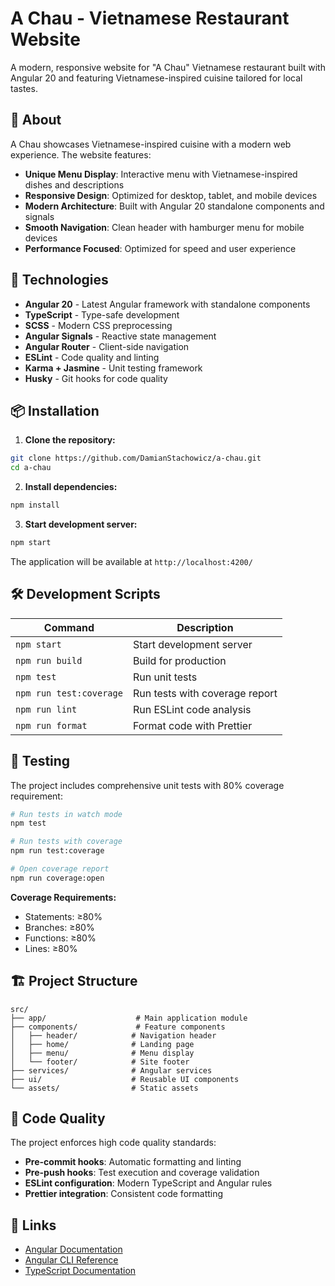 # A Chau - Vietnamese Restaurant Website

A modern, responsive website for "A Chau" Vietnamese restaurant built with Angular 20 and featuring Vietnamese-inspired cuisine tailored for local tastes.

## 🍜 About

A Chau showcases Vietnamese-inspired cuisine with a modern web experience. The website features:

- **Unique Menu Display**: Interactive menu with Vietnamese-inspired dishes and descriptions
- **Responsive Design**: Optimized for desktop, tablet, and mobile devices
- **Modern Architecture**: Built with Angular 20 standalone components and signals
- **Smooth Navigation**: Clean header with hamburger menu for mobile devices
- **Performance Focused**: Optimized for speed and user experience

## 🚀 Technologies

- **Angular 20** - Latest Angular framework with standalone components
- **TypeScript** - Type-safe development
- **SCSS** - Modern CSS preprocessing
- **Angular Signals** - Reactive state management
- **Angular Router** - Client-side navigation
- **ESLint** - Code quality and linting
- **Karma + Jasmine** - Unit testing framework
- **Husky** - Git hooks for code quality

## 📦 Installation

1. **Clone the repository:**

```bash
git clone https://github.com/DamianStachowicz/a-chau.git
cd a-chau
```

2. **Install dependencies:**

```bash
npm install
```

3. **Start development server:**

```bash
npm start
```

The application will be available at `http://localhost:4200/`

## 🛠️ Development Scripts

| Command                 | Description                    |
| ----------------------- | ------------------------------ |
| `npm start`             | Start development server       |
| `npm run build`         | Build for production           |
| `npm test`              | Run unit tests                 |
| `npm run test:coverage` | Run tests with coverage report |
| `npm run lint`          | Run ESLint code analysis       |
| `npm run format`        | Format code with Prettier      |

## 🧪 Testing

The project includes comprehensive unit tests with 80% coverage requirement:

```bash
# Run tests in watch mode
npm test

# Run tests with coverage
npm run test:coverage

# Open coverage report
npm run coverage:open
```

**Coverage Requirements:**

- Statements: ≥80%
- Branches: ≥80%
- Functions: ≥80%
- Lines: ≥80%

## 🏗️ Project Structure

```text
src/
├── app/                    # Main application module
├── components/             # Feature components
│   ├── header/            # Navigation header
│   ├── home/              # Landing page
│   ├── menu/              # Menu display
│   └── footer/            # Site footer
├── services/              # Angular services
├── ui/                    # Reusable UI components
└── assets/                # Static assets
```

## 🔧 Code Quality

The project enforces high code quality standards:

- **Pre-commit hooks**: Automatic formatting and linting
- **Pre-push hooks**: Test execution and coverage validation
- **ESLint configuration**: Modern TypeScript and Angular rules
- **Prettier integration**: Consistent code formatting

## 🔗 Links

- [Angular Documentation](https://angular.dev)
- [Angular CLI Reference](https://angular.dev/tools/cli)
- [TypeScript Documentation](https://www.typescriptlang.org/docs/)
